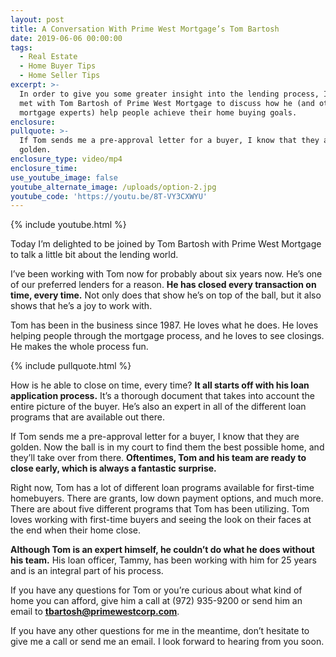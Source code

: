 ```yaml
---
layout: post
title: A Conversation With Prime West Mortgage’s Tom Bartosh
date: 2019-06-06 00:00:00
tags:
  - Real Estate
  - Home Buyer Tips
  - Home Seller Tips
excerpt: >-
  In order to give you some greater insight into the lending process, I recently
  met with Tom Bartosh of Prime West Mortgage to discuss how he (and other
  mortgage experts) help people achieve their home buying goals.
enclosure:
pullquote: >-
  If Tom sends me a pre-approval letter for a buyer, I know that they are
  golden.
enclosure_type: video/mp4
enclosure_time:
use_youtube_image: false
youtube_alternate_image: /uploads/option-2.jpg
youtube_code: 'https://youtu.be/8T-VY3CXWYU'
---
```


{% include youtube.html %}

Today I’m delighted to be joined by Tom Bartosh with Prime West Mortgage to talk a little bit about the lending world.&nbsp;

I’ve been working with Tom now for probably about six years now. He’s one of our preferred lenders for a reason. **He has closed every transaction on time, every time.** Not only does that show he’s on top of the ball, but it also shows that he’s a joy to work with.

Tom has been in the business since 1987. He loves what he does. He loves helping people through the mortgage process, and he loves to see closings. He makes the whole process fun.

{% include pullquote.html %}

How is he able to close on time, every time? **It all starts off with his loan application process.** It’s a thorough document that takes into account the entire picture of the buyer. He’s also an expert in all of the different loan programs that are available out there.&nbsp;

If Tom sends me a pre-approval letter for a buyer, I know that they are golden. Now the ball is in my court to find them the best possible home, and they’ll take over from there. **Oftentimes, Tom and his team are ready to close early, which is always a fantastic surprise.**

Right now, Tom has a lot of different loan programs available for first-time homebuyers. There are grants, low down payment options, and much more. There are about five different programs that Tom has been utilizing. Tom loves working with first-time buyers and seeing the look on their faces at the end when their home close.

**Although Tom is an expert himself, he couldn’t do what he does without his team.** His loan officer, Tammy, has been working with him for 25 years and is an integral part of his process.

If you have any questions for Tom or you’re curious about what kind of home you can afford, give him a call at (972) 935-9200 or send him an email to <u><strong><a href="mailto:tbartosh@primewestcorp.com">tbartosh@primewestcorp.com</a></strong></u>.

If you have any other questions for me in the meantime, don’t hesitate to give me a call or send me an email. I look forward to hearing from you soon.<br>&nbsp;